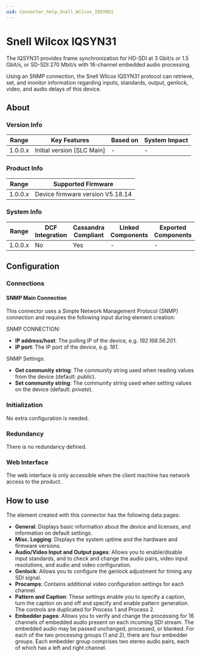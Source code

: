 ```yaml
---
uid: Connector_help_Snell_Wilcox_IQSYN31
---
```


# Snell Wilcox IQSYN31

The IQSYN31 provides frame synchronization for HD-SDI at 3 Gbit/s or 1.5 Gbit/s, or SD-SDI 270 Mbit/s with 16-channel embedded audio processing.

Using an SNMP connection, the Snell Wilcox IQSYN31 protocol can retrieve, set, and monitor information regarding inputs, standards, output, genlock, video, and audio delays of this device.

## About

### Version Info

| **Range** | **Key Features**             | **Based on** | **System Impact** |
|-----------|------------------------------|--------------|-------------------|
| 1.0.0.x   | Initial version \[SLC Main\] | \-           | \-                |

### Product Info

| **Range** | **Supported Firmware**           |
|-----------|----------------------------------|
| 1.0.0.x   | Device firmware version V5.18.14 |

### System Info

| **Range** | **DCF Integration** | **Cassandra Compliant** | **Linked Components** | **Exported Components** |
|-----------|---------------------|-------------------------|-----------------------|-------------------------|
| 1.0.0.x   | No                  | Yes                     | \-                    | \-                      |

## Configuration

### Connections

#### SNMP Main Connection

This connector uses a Simple Network Management Protocol (SNMP) connection and requires the following input during element creation:

SNMP CONNECTION:

- **IP address/host**: The polling IP of the device, e.g. *192.168.56.201*.
- **IP port**: The IP port of the device, e.g. *161*.

SNMP Settings:

- **Get community string**: The community string used when reading values from the device (default: *public*).
- **Set community string**: The community string used when setting values on the device (default: *private*).

### Initialization

No extra configuration is needed.

### Redundancy

There is no redundancy defined.

### Web Interface

The web interface is only accessible when the client machine has network access to the product.

## How to use

The element created with this connector has the following data pages:

- **General**: Displays basic information about the device and licenses, and information on default settings.
- **Misc. Logging**: Displays the system uptime and the hardware and firmware versions.
- **Audio/Video Input and Output pages**: Allows you to enable/disable input standards, and to check and change the audio pairs, video input resolutions, and audio and video configuration.
- **Genlock**: Allows you to configure the genlock adjustment for timing any SDI signal.
- **Procamps**: Contains additional video configuration settings for each channel.
- **Pattern and Caption**: These settings enable you to specify a caption, turn the caption on and off and specify and enable pattern generation. The controls are duplicated for Process 1 and Process 2.
- **Embedder pages**: Allows you to verify and change the processing for 16 channels of embedded audio present on each incoming SDI stream. The embedded audio may be passed unchanged, processed, or blanked. For each of the two processing groups (1 and 2), there are four embedder groups. Each embedder group comprises two stereo audio pairs, each of which has a left and right channel.
